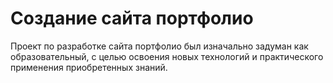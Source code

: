 # Создание сайта портфолио
Проект по разработке сайта портфолио был изначально задуман как образовательный, с целью освоения новых технологий и практического применения приобретенных знаний.



